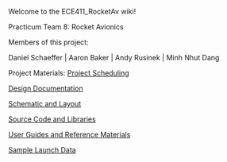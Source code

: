 Welcome to the ECE411_RocketAv wiki!

Practicum Team 8: Rocket Avionics

Members of this project:

Daniel Schaeffer | Aaron Baker | Andy Rusinek | Minh Nhut Dang


Project Materials:
[Project Scheduling](https://github.com/rusinek/ECE411_RocketAv/tree/master/doc/Project%20Scheduling)

[Design Documentation](https://github.com/rusinek/ECE411_RocketAv/tree/master/doc)

[Schematic and Layout](https://github.com/rusinek/ECE411_RocketAv/tree/master/eagle)

[Source Code and Libraries](https://github.com/rusinek/ECE411_RocketAv/tree/master/src)

[User Guides and Reference Materials](https://github.com/rusinek/ECE411_RocketAv/tree/master/ref)

[Sample Launch Data](https://github.com/rusinek/ECE411_RocketAv/tree/master/launch_data)
